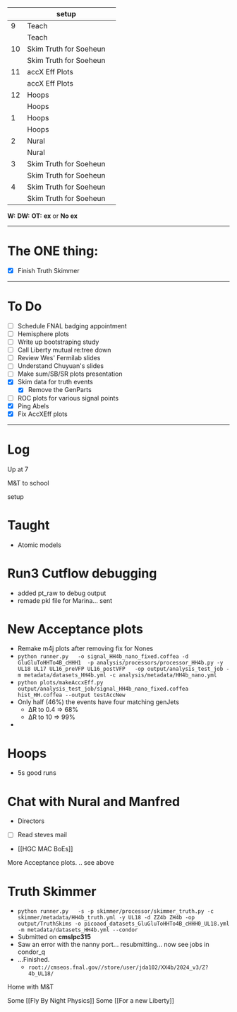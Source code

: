 
|     | setup                  |     |
| --- | ---------------------- | --- |
| 9   | Teach                  |     |
|     | Teach                  |     |
| 10  | Skim Truth for Soeheun |     |
|     | Skim Truth for Soeheun |     |
| 11  | accX Eff Plots         |     |
|     | accX Eff Plots         |     |
| 12  | Hoops                  |     |
|     | Hoops                  |     |
| 1   | Hoops                  |     |
|     | Hoops                  |     |
| 2   | Nural                  |     |
|     | Nural                  |     |
| 3   | Skim Truth for Soeheun |     |
|     | Skim Truth for Soeheun |     |
| 4   | Skim Truth for Soeheun |     |
|     | Skim Truth for Soeheun |     |

**W:**
**DW:**
**OT:**
**ex** or **No ex**

---
# The ONE thing: 
- [x] Finish Truth Skimmer

---
# To Do

- [ ] Schedule FNAL badging appointment
- [ ] Hemisphere plots 
- [ ] Write up bootstraping study
- [ ] Call Liberty mutual re:tree down
- [ ] Review Wes' Fermilab slides
- [ ] Understand Chuyuan's slides
- [ ] Make sum/SB/SR plots presentation
- [x] Skim data for truth events
	- [x]  Remove the GenParts
- [ ] ROC plots for various signal points
- [x] Ping Abels
- [x] Fix AccXEff plots

---

# Log


Up at 7 

M&T to school 

setup

# Taught 
- Atomic models

# Run3 Cutflow debugging
- added pt_raw to debug output 
- remade pkl file for Marina... sent 

# New Acceptance plots
- Remake m4j plots after removing fix for Nones
- `python runner.py   -o signal_HH4b_nano_fixed.coffea -d GluGluToHHTo4B_cHHH1  -p analysis/processors/processor_HH4b.py -y UL18 UL17 UL16_preVFP UL16_postVFP   -op output/analysis_test_job -m metadata/datasets_HH4b.yml -c analysis/metadata/HH4b_nano.yml`
- `python plots/makeAccxEff.py output/analysis_test_job/signal_HH4b_nano_fixed.coffea hist_HH.coffea --output testAccNew`
- Only half (46%) the events have four matching genJets
	- ΔR to 0.4 => 68%
	- ΔR to 10 => 99%
- 


# Hoops 
- 5s good runs

# Chat with Nural and Manfred
- Directors 
- [ ] Read steves mail
- [[HGC MAC BoEs]]

More Acceptance plots.  .. see above


# Truth Skimmer
- `python runner.py   -s -p skimmer/processor/skimmer_truth.py -c skimmer/metadata/HH4b_truth.yml -y UL18 -d ZZ4b ZH4b -op output/TruthSkims -o picoaod_datasets_GluGluToHHTo4B_cHHH0_UL18.yml -m metadata/datasets_HH4b.yml --condor`
- Submitted on **cmslpc315**
- Saw an error with the nanny port... resubmitting... now see jobs in condor_q
- ...Finished.
	- `root://cmseos.fnal.gov//store/user/jda102/XX4b/2024_v3/Z?4b_UL18/`

Home with M&T

Some [[Fly By Night Physics]]
Some [[For a new Liberty]]